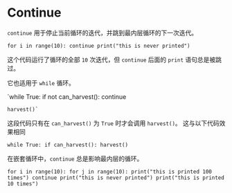 # Continue
`continue` 用于停止当前循环的迭代，并跳到最内层循环的下一次迭代。

`for i in range(10):
	continue
    print("this is never printed")`

这个代码运行了循环的全部 `10` 次迭代，但 `continue` 后面的 `print` 语句总是被跳过。

它也适用于 `while` 循环。

`while True:
	if not can_harvest():
		continue
    
    harvest()`

这段代码只有在 `can_harvest()` 为 `True` 时才会调用 `harvest()`。
这与以下代码效果相同

`while True:
	if can_harvest():
		harvest()`

在嵌套循环中，`continue` 总是影响最内层的循环。

`for i in range(10):
	for j in range(10):
	    print("this is printed 100 times")
		continue
		print("this is never printed")
	print("this is printed 10 times")`